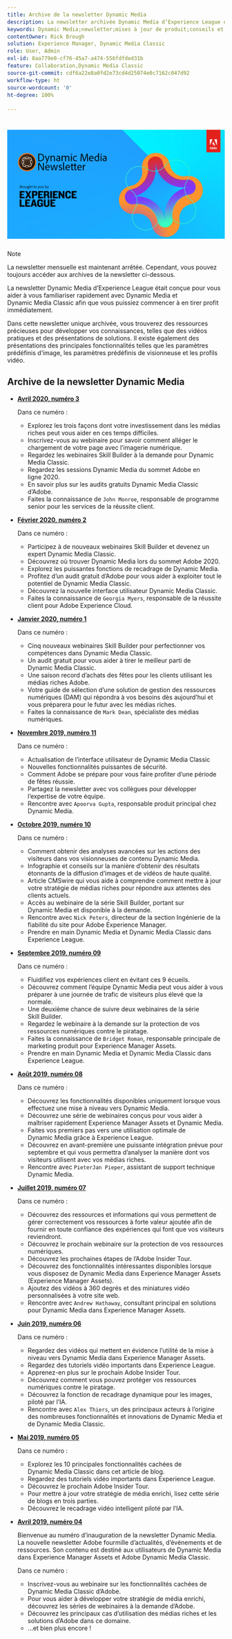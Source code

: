 ```yaml
---
title: Archive de la newsletter Dynamic Media
description: La newsletter archivée Dynamic Media d’Experience League était un bulletin d’information mensuel. Elle était conçue pour vous aider à vous familiariser avec Dynamic Media et Dynamic Media Classic afin d’en tirer parti immédiatement. Les newsletters archivées contiennent de précieuses ressources d’acquisition de connaissances qui étaient disponibles dans cette newsletter ponctuelle qui est maintenant abandonnée. Elles comprennent des vidéos pratiques et des présentations de solutions. Elles comprennent également des présentations des principales fonctionnalités telles que les paramètres prédéfinis d’image, les paramètres prédéfinis de visionneuse et les profils vidéo.
keywords: Dynamic Media;newsletter;mises à jour de produit;conseils et astuces;événements;succès client;blog;blogs;images;vidéos;fonctionnalités;capacités
contentOwner: Rick Brough
solution: Experience Manager, Dynamic Media Classic
role: User, Admin
exl-id: 8aa779e0-cf76-45a7-a474-556fdfded31b
feature: Collaboration,Dynamic Media Classic
source-git-commit: cdf6a22e8a0fd2e73cd4d25074e0c7162c047d92
workflow-type: ht
source-wordcount: '0'
ht-degree: 100%

---
```


# ![Logo de la newsletter Dynamic Media](/help/assets/assets/dynamic-media-newsletter-logo.png)

>[!NOTE]
>
>La newsletter mensuelle est maintenant arrêtée. Cependant, vous pouvez toujours accéder aux archives de la newsletter ci-dessous.

La newsletter Dynamic Media d’Experience League était conçue pour vous aider à vous familiariser rapidement avec Dynamic Media et Dynamic Media Classic afin que vous puissiez commencer à en tirer profit immédiatement.

Dans cette newsletter unique archivée, vous trouverez des ressources précieuses pour développer vos connaissances, telles que des vidéos pratiques et des présentations de solutions. Il existe également des présentations des principales fonctionnalités telles que les paramètres prédéfinis d’image, les paramètres prédéfinis de visionneuse et les profils vidéo.

<!-- ## Get inspired - Stay informed

[Sign up](https://www.adobe.com/subscription/dynamic-media-newsletter.html) to receive the Dynamic Media Newsletter on a monthly basis in your inbox. -->

## Archive de la newsletter Dynamic Media

<!-- * **[May 2020, Issue 4](https://expleague.azureedge.net/assets/aem/Experience-Insider-vol.31.html)**

    In this issue:

    * What business continuity means in uncertain times.
    * Key takeaways from the first all-digital Adobe Summit.
    * Must-watch Experience Manager breakout sessions.
    * Summit customer spotlight: Under Armour.
    * Never miss an Experience Insider webinar.
    * Public sector spotlight: The urgent need for digital enrollment.
    * Look what’s new in Experience Manager Innovation.
    * Build your Experience Manager skills *live* with the Adobe pros.
    * Connect with the Adobe Experience Manager Community.
    * Fast-track your Adobe expertise with Adobe Experience League. -->

* **[Avril 2020, numéro 3](https://experienceleague.adobe.com/tools/dynamic-media-demo/newsletter/Dynamic_Media_Newsletter_04_2020_April.html?lang=fr)**

   Dans ce numéro :

   * Explorez les trois façons dont votre investissement dans les médias riches peut vous aider en ces temps difficiles.
   * Inscrivez-vous au webinaire pour savoir comment alléger le chargement de votre page avec l’imagerie numérique.
   * Regardez les webinaires Skill Builder à la demande pour Dynamic Media Classic.
   * Regardez les sessions Dynamic Media du sommet Adobe en ligne 2020.
   * En savoir plus sur les audits gratuits Dynamic Media Classic d’Adobe.
   * Faites la connaissance de `John Monroe`, responsable de programme senior pour les services de la réussite client.

* **[Février 2020, numéro 2](https://experienceleague.adobe.com/tools/dynamic-media-demo/newsletter/Dynamic_Media_Newsletter_02_2020_Feb.html?lang=fr)**

   Dans ce numéro :

   * Participez à de nouveaux webinaires Skill Builder et devenez un expert Dynamic Media Classic.
   * Découvrez où trouver Dynamic Media lors du sommet Adobe 2020.
   * Explorez les puissantes fonctions de recadrage de Dynamic Media.
   * Profitez d’un audit gratuit d’Adobe pour vous aider à exploiter tout le potentiel de Dynamic Media Classic.
   * Découvrez la nouvelle interface utilisateur Dynamic Media Classic.
   * Faites la connaissance de `Georgia Myers`, responsable de la réussite client pour Adobe Experience Cloud.

* **[Janvier 2020, numéro 1](https://experienceleague.adobe.com/tools/dynamic-media-demo/newsletter/Dynamic_Media_Newsletter_01_2020_Jan.html?lang=fr)**

   Dans ce numéro :

   * Cinq nouveaux webinaires Skill Builder pour perfectionner vos compétences dans Dynamic Media Classic.
   * Un audit gratuit pour vous aider à tirer le meilleur parti de Dynamic Media Classic.
   * Une saison record d’achats des fêtes pour les clients utilisant les médias riches Adobe.
   * Votre guide de sélection d’une solution de gestion des ressources numériques (DAM) qui répondra à vos besoins dès aujourd’hui et vous préparera pour le futur avec les médias riches.
   * Faites la connaissance de `Mark Dean`, spécialiste des médias numériques.

* **[Novembre 2019, numéro 11](https://experienceleague.adobe.com/tools/dynamic-media-demo/newsletter/Dynamic_Media_Newsletter_11_2019_Nov.html?lang=fr)**

   Dans ce numéro :

   * Actualisation de l’interface utilisateur de Dynamic Media Classic
   * Nouvelles fonctionnalités puissantes de sécurité.
   * Comment Adobe se prépare pour vous faire profiter d’une période de fêtes réussie.
   * Partagez la newsletter avec vos collègues pour développer l’expertise de votre équipe.
   * Rencontre avec `Apoorva Gupta`, responsable produit principal chez Dynamic Media.

* **[Octobre 2019, numéro 10](https://experienceleague.adobe.com/tools/dynamic-media-demo/newsletter/Dynamic_Media_Newsletter_10_2019_Oct.html?lang=fr)**

   Dans ce numéro :

   * Comment obtenir des analyses avancées sur les actions des visiteurs dans vos visionneuses de contenu Dynamic Media.
   * Infographie et conseils sur la manière d’obtenir des résultats étonnants de la diffusion d’images et de vidéos de haute qualité.
   * Article CMSwire qui vous aide à comprendre comment mettre à jour votre stratégie de médias riches pour répondre aux attentes des clients actuels.
   * Accès au webinaire de la série Skill Builder, portant sur Dynamic Media et disponible à la demande.
   * Rencontre avec `Nick Peters`, directeur de la section Ingénierie de la fiabilité du site pour Adobe Experience Manager.
   * Prendre en main Dynamic Media et Dynamic Media Classic dans Experience League.

* **[Septembre 2019, numéro 09](https://experienceleague.adobe.com/tools/dynamic-media-demo/newsletter/Dynamic_Media_Newsletter_09_2019_Sept.html?lang=fr)**

   Dans ce numéro :

   * Fluidifiez vos expériences client en évitant ces 9 écueils.
   * Découvrez comment l’équipe Dynamic Media peut vous aider à vous préparer à une journée de trafic de visiteurs plus élevé que la normale.
   * Une deuxième chance de suivre deux webinaires de la série Skill Builder.
   * Regardez le webinaire à la demande sur la protection de vos ressources numériques contre le piratage.
   * Faites la connaissance de `Bridget Roman`, responsable principale de marketing produit pour Experience Manager Assets.
   * Prendre en main Dynamic Media et Dynamic Media Classic dans Experience League.

* **[Août 2019, numéro 08](https://experienceleague.adobe.com/tools/dynamic-media-demo/newsletter/Dynamic_Media_Newsletter_08_2019_Aug.html?lang=fr)**

   Dans ce numéro :

   * Découvrez les fonctionnalités disponibles uniquement lorsque vous effectuez une mise à niveau vers Dynamic Media.
   * Découvrez une série de webinaires conçus pour vous aider à maîtriser rapidement Experience Manager Assets et Dynamic Media.
   * Faites vos premiers pas vers une utilisation optimale de Dynamic Media grâce à Experience League.
   * Découvrez en avant-première une puissante intégration prévue pour septembre et qui vous permettra d’analyser la manière dont vos visiteurs utilisent avec vos médias riches.
   * Rencontre avec `PieterJan Pieper`, assistant de support technique Dynamic Media.

* **[Juillet 2019, numéro 07](https://experienceleague.adobe.com/tools/dynamic-media-demo/newsletter/Dynamic_Media_Newsletter_07_2019_July.html?lang=fr)**

   Dans ce numéro :

   * Découvrez des ressources et informations qui vous permettent de gérer correctement vos ressources à forte valeur ajoutée afin de fournir en toute confiance des expériences qui font que vos visiteurs reviendront.
   * Découvrez le prochain webinaire sur la protection de vos ressources numériques.
   * Découvrez les prochaines étapes de l’Adobe Insider Tour.
   * Découvrez des fonctionnalités intéressantes disponibles lorsque vous disposez de Dynamic Media dans Experience Manager Assets (Experience Manager Assets).
   * Ajoutez des vidéos à 360 degrés et des miniatures vidéo personnalisées à votre site web.
   * Rencontre avec `Andrew Hathaway`, consultant principal en solutions pour Dynamic Media dans Experience Manager Assets.

* **[Juin 2019, numéro 06](https://experienceleague.adobe.com/tools/dynamic-media-demo/newsletter/Dynamic_Media_Newsletter_06_2019_June.html?lang=fr)**

   Dans ce numéro :

   * Regardez des vidéos qui mettent en évidence l’utilité de la mise à niveau vers Dynamic Media dans Experience Manager Assets.
   * Regardez des tutoriels vidéo importants dans Experience League.
   * Apprenez-en plus sur le prochain Adobe Insider Tour.
   * Découvrez comment vous pouvez protéger vos ressources numériques contre le piratage.
   * Découvrez la fonction de recadrage dynamique pour les images, piloté par l’IA.
   * Rencontre avec `Alex Thiers`, un des principaux acteurs à l’origine des nombreuses fonctionnalités et innovations de Dynamic Media et de Dynamic Media Classic.

* **[Mai 2019, numéro 05](https://experienceleague.adobe.com/tools/dynamic-media-demo/newsletter/Dynamic_Media_Newsletter_05_2019_May.html?lang=fr)**

   Dans ce numéro :

   * Explorez les 10 principales fonctionnalités cachées de Dynamic Media Classic dans cet article de blog.
   * Regardez des tutoriels vidéo importants dans Experience League.
   * Découvrez le prochain Adobe Insider Tour.
   * Pour mettre à jour votre stratégie de média enrichi, lisez cette série de blogs en trois parties.
   * Découvrez le recadrage vidéo intelligent piloté par l’IA.

* **[Avril 2019, numéro 04](https://experienceleague.adobe.com/tools/dynamic-media-demo/newsletter/Dynamic_Media_Newsletter_04_2019_April.html?lang=fr)**

   Bienvenue au numéro d’inauguration de la newsletter Dynamic Media. La nouvelle newsletter Adobe fourmille d’actualités, d’événements et de ressources. Son contenu est destiné aux utilisateurs de Dynamic Media dans Experience Manager Assets et Adobe Dynamic Media Classic.

   Dans ce numéro :

   * Inscrivez-vous au webinaire sur les fonctionnalités cachées de Dynamic Media Classic d’Adobe.
   * Pour vous aider à développer votre stratégie de média enrichi, découvrez les séries de webinaires à la demande d’Adobe.
   * Découvrez les principaux cas d’utilisation des médias riches et les solutions d’Adobe dans ce domaine.
   * ...et bien plus encore !

